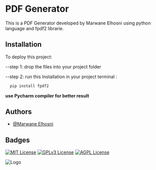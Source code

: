
# PDF Generator

This is a PDF Generator developed by Marwane Elhosni using python language and fpdf2 librarie.


## Installation

To deploy this project:

--step 1: drop the files into your project folder

--step 2: 
run this Installation in your project terminal :
```bash
  pip install fpdf2
```

__use Pycharm compiler for better result__


## Authors

- [@Marwane Elhosni](https://github.com/theelh)


## Badges


[![MIT License](https://img.shields.io/badge/License-MIT-green.svg)](https://choosealicense.com/licenses/mit/)
[![GPLv3 License](https://img.shields.io/badge/License-GPL%20v3-yellow.svg)](https://opensource.org/licenses/)
[![AGPL License](https://img.shields.io/badge/license-AGPL-blue.svg)](http://www.gnu.org/licenses/agpl-3.0)


![Logo](https://logos-world.net/wp-content/uploads/2021/10/Python-Logo-700x394.png)
